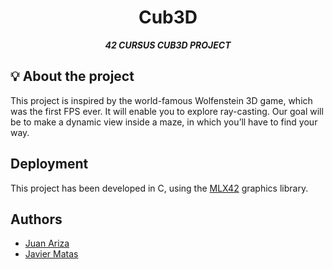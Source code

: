 <h1 align="center">
        Cub3D
</h1>

<p align="center">
	<b><i>42 CURSUS CUB3D PROJECT</i></b><br>
</p>

## 💡 About the project
This project is inspired by the world-famous Wolfenstein 3D game, which was the first FPS ever. It will enable you to explore ray-casting. Our goal will be to make a dynamic view inside a maze, in which you’ll have to find your way. 


<!-- ![Minihell Capture](https://github.com/jariza-o/MiniShell/blob/main/minishell.png) -->

## Deployment

This project has been developed in C, using the [MLX42](https://github.com/codam-coding-college/MLX42) graphics library.

## Authors

- [Juan Ariza](https://github.com/jariza-o)
- [Javier Matas](https://github.com/javimataas)
